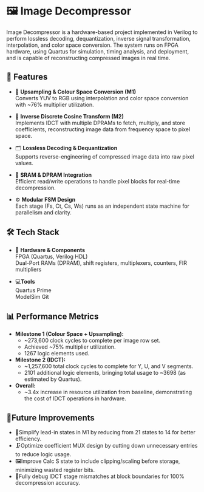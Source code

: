 # 🖼️ Image Decompressor

Image Decompressor is a hardware-based project implemented in Verilog to perform lossless decoding, dequantization, inverse signal transformation, interpolation, and color space conversion. The system runs on FPGA hardware, using Quartus for simulation, timing analysis, and deployment, and is capable of reconstructing compressed images in real time.

## 🚀 Features

- 🎨 **Upsampling & Colour Space Conversion (M1)**                         
  Converts YUV to RGB using interpolation and color space conversion with ~76% multiplier utilization.
  
- 🔄 **Inverse Discrete Cosine Transform (M2)**             
  Implements IDCT with multiple DPRAMs to fetch, multiply, and store coefficients, reconstructing image data from frequency space to pixel space.
  
- 🗂️ **Lossless Decoding & Dequantization**               
  Supports reverse-engineering of compressed image data into raw pixel values.
  
- 💾 **SRAM & DPRAM Integration**          
  Efficient read/write operations to handle pixel blocks for real-time decompression.        
- ⚙️ **Modular FSM Design**             
  Each stage (Fs, Ct, Cs, Ws) runs as an independent state machine for parallelism and clarity.           

## 🛠️ Tech Stack

- 🔧 **Hardware & Components**     
  FPGA (Quartus, Verilog HDL)    
  Dual-Port RAMs (DPRAM), shift registers, multiplexers, counters, FIR multipliers
  
- 💻**Tools**    
  Quartus Prime    
  ModelSim 
  Git    

## 📊 Performance Metrics

- **Milestone 1 (Colour Space + Upsampling):**
  - ~273,600 clock cycles to complete per image row set.
  - Achieved ~75% multiplier utilization.
  - 1267 logic elements used.
- **Milestone 2 (IDCT):**
  - ~1,257,600 total clock cycles to complete for Y, U, and V segments.
  - 2101 additional logic elements, bringing total usage to ~3698 (as estimated by Quartus).
- **Overall:**
  - ~3.4x increase in resource utilization from baseline, demonstrating the cost of IDCT operations in hardware.

## 🧰Future Improvements

- 🔽Simplify lead-in states in M1 by reducing from 21 states to 14 for better efficiency.
- 🗜️Optimize coefficient MUX design by cutting down unnecessary entries to reduce logic usage.
- 🖼️Improve Calc S state to include clipping/scaling before storage, minimizing wasted register bits.
- 🐛Fully debug IDCT stage mismatches at block boundaries for 100% decompression accuracy.

